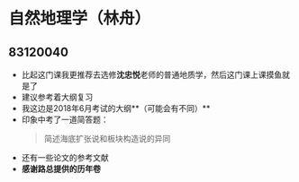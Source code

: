 # 自然地理学（林舟）  
## 83120040  
- 比起这门课我更推荐去选修**沈忠悦**老师的普通地质学，然后这门课上课摸鱼就是了  
- 建议参考着大纲复习  
- 我这边是2018年6月考试的大纲**（可能会有不同）**  
- 印象中考了一道简答题：  
   >简述海底扩张说和板块构造说的异同
- 还有一些论文的参考文献  
- **感谢路总提供的历年卷**  
